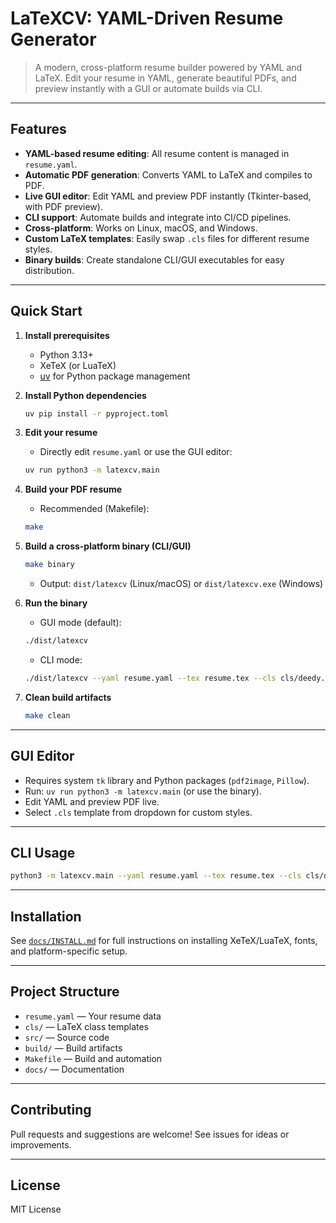 # LaTeXCV: YAML-Driven Resume Generator

> A modern, cross-platform resume builder powered by YAML and LaTeX. Edit your resume in YAML, generate beautiful PDFs, and preview instantly with a GUI or automate builds via CLI.

---

## Features

- **YAML-based resume editing**: All resume content is managed in `resume.yaml`.
- **Automatic PDF generation**: Converts YAML to LaTeX and compiles to PDF.
- **Live GUI editor**: Edit YAML and preview PDF instantly (Tkinter-based, with PDF preview).
- **CLI support**: Automate builds and integrate into CI/CD pipelines.
- **Cross-platform**: Works on Linux, macOS, and Windows.
- **Custom LaTeX templates**: Easily swap `.cls` files for different resume styles.
- **Binary builds**: Create standalone CLI/GUI executables for easy distribution.

---

## Quick Start

1. **Install prerequisites**
   - Python 3.13+
   - XeTeX (or LuaTeX)
   - [uv](https://github.com/astral-sh/uv) for Python package management

2. **Install Python dependencies**
   ```sh
   uv pip install -r pyproject.toml
   ```

3. **Edit your resume**
   - Directly edit `resume.yaml` or use the GUI editor:
   ```sh
   uv run python3 -m latexcv.main
   ```

4. **Build your PDF resume**
   - Recommended (Makefile):
   ```sh
   make
   ```

5. **Build a cross-platform binary (CLI/GUI)**
   ```sh
   make binary
   ```
   - Output: `dist/latexcv` (Linux/macOS) or `dist/latexcv.exe` (Windows)

6. **Run the binary**
   - GUI mode (default):
   ```sh
   ./dist/latexcv
   ```
   - CLI mode:
   ```sh
   ./dist/latexcv --yaml resume.yaml --tex resume.tex --cls cls/deedy.cls
   ```

7. **Clean build artifacts**
   ```sh
   make clean
   ```

---

## GUI Editor

- Requires system `tk` library and Python packages (`pdf2image`, `Pillow`).
- Run: `uv run python3 -m latexcv.main` (or use the binary).
- Edit YAML and preview PDF live.
- Select `.cls` template from dropdown for custom styles.

---

## CLI Usage

```sh
python3 -m latexcv.main --yaml resume.yaml --tex resume.tex --cls cls/deedy.cls
```

---

## Installation

See [`docs/INSTALL.md`](docs/INSTALL.md) for full instructions on installing XeTeX/LuaTeX, fonts, and platform-specific setup.

---

## Project Structure

- `resume.yaml` — Your resume data
- `cls/` — LaTeX class templates
- `src/` — Source code
- `build/` — Build artifacts
- `Makefile` — Build and automation
- `docs/` — Documentation

---

## Contributing

Pull requests and suggestions are welcome! See issues for ideas or improvements.

---

## License

MIT License
